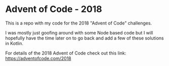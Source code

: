 Advent of Code - 2018 
===
This is a repo with my code for the 2018 "Advent of Code" challenges.  

I was mostly just goofing around with some Node based code but I will hopefully have the time later on to go back and 
add a few of these solutions in Kotlin.  

For details of the 2018 Advent of Code check out this link: https://adventofcode.com/2018